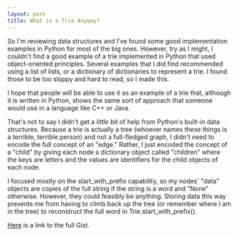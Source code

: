 ```yaml
---
layout: post
title: What is a Trie Anyway?
---
```


So I'm reviewing data structures and I've found some good implementation examples in Python for most of the big ones. However, try as I might, I couldn't find a good example of a trie implemented in Python that used object-oriented principles. Several examples that I did find recommended using a list of lists, or a dictionary of dictionaries to represent a trie. I found those to be too sloppy and hard to read, so I made this.

<script src="https://gist.github.com/nickstanisha/733c134a0171a00f66d4.js"></script>

I hope that people will be able to use it as an example of a trie that, although it is written in Python, shows the same sort of approach that someone would use in a language like C++ or Java.

That's not to say I didn't get a _little bit_ of help from Python's built-in data structures.  Because a trie is actually a tree (whoever names these things is a terrible, terrible person) and not a full-fledged graph, I didn't need to encode the full concept of an "edge."  Rather, I just encoded the concept of a "child" by giving each node a dictionary object called "children" where the keys are letters and the values are identifiers for the child objects of each node.

I focused mostly on the start_with_prefix capability, so my nodes' "data" objects are copies of the full string if the string is a word and "None" otherwise.  However, they could feasibly be anything. Storing data this way prevents me from having to climb back up the tree (or remember where I am in the tree) to reconstruct the full word in Trie.start_with_prefix().

[Here](https://gist.github.com/nickstanisha/733c134a0171a00f66d4) is a link to the full Gist.
